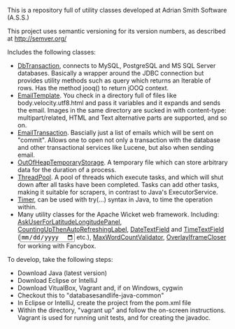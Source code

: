 This is a repository full of utility classes developed at Adrian Smith Software (A.S.S.)

This project uses semantic versioning for its version numbers, as described at http://semver.org/

Includes the following classes:

* [DbTransaction](https://www.databasesandlife.com/blog-attachments/databasesandlife-util-javadoc/com/databasesandlife/util/jdbc/DbTransaction.html), connects to MySQL, PostgreSQL and MS SQL Server databases. Basically a wrapper around the JDBC connection but provides utility methods such as query which returns an Iterable of rows. Has the method jooq() to return jOOQ context.
* [EmailTemplate](https://www.databasesandlife.com/blog-attachments/databasesandlife-util-javadoc/com/databasesandlife/util/EmailTemplate.html). You check in a directory full of files like body.velocity.utf8.html and pass it variables and it expands and sends the email. Images in the same directory are sucked in with content-type: multipart/related, HTML and Text alternative parts are supported, and so on.
* [EmailTransaction](https://www.databasesandlife.com/blog-attachments/databasesandlife-util-javadoc/com/databasesandlife/util/EmailTransaction.html). Bascially just a list of emails which will be sent on "commit". Allows one to open not only a transaction with the database and other transactional services like Lucene, but also when sending email.
* [OutOfHeapTemporaryStorage](https://www.databasesandlife.com/blog-attachments/databasesandlife-util-javadoc/com/databasesandlife/util/OutOfHeapTemporaryStorage.html). A temporary file which can store arbitrary data for the duration of a process.
* [ThreadPool](https://www.databasesandlife.com/blog-attachments/databasesandlife-util-javadoc/com/databasesandlife/util/ThreadPool.html). A pool of threads which execute tasks, and which will shut down after all tasks have been completed. Tasks can add other tasks, making it suitable for scrapers, in contrast to Java's ExecutorService.
* [Timer](https://www.databasesandlife.com/blog-attachments/databasesandlife-util-javadoc/com/databasesandlife/util/Timer.html), can be used with try(...) syntax in Java, to time the operation within.
* Many utility classes for the Apache Wicket web framework. Including: [AskUserForLatitudeLongitudePanel](https://www.databasesandlife.com/blog-attachments/databasesandlife-util-javadoc/com/databasesandlife/util/wicket/AskUserForLatitudeLongitudePanel.html), [CountingUpThenAutoRefreshingLabel](https://www.databasesandlife.com/blog-attachments/databasesandlife-util-javadoc/com/databasesandlife/util/wicket/CountingUpThenAutoRefreshingLabel.html), [DateTextField](https://www.databasesandlife.com/blog-attachments/databasesandlife-util-javadoc/com/databasesandlife/util/wicket/DateTextField.html) and [TimeTextField](https://www.databasesandlife.com/blog-attachments/databasesandlife-util-javadoc/com/databasesandlife/util/wicket/TimeTextField.html) (<input type=date> etc.), [MaxWordCountValidator](https://www.databasesandlife.com/blog-attachments/databasesandlife-util-javadoc/com/databasesandlife/util/wicket/MaxWordCountValidator.html), [OverlayIframeCloser](https://www.databasesandlife.com/blog-attachments/databasesandlife-util-javadoc/com/databasesandlife/util/wicket/OverlayIframeCloser.html) for working with Fancybox.

To develop, take the following steps:

- Download Java (latest version)
- Download Eclipse or IntelliJ
- Download VitualBox, Vagrant and, if on Windows, cygwin
- Checkout this to "databasesandlife-java-common"
- In Eclipse or IntelliJ, create the project from the pom.xml file
- Within the directory, "vagrant up" and follow the on-screen instructions. Vagrant is used for running unit tests, and for creating the javadoc.

